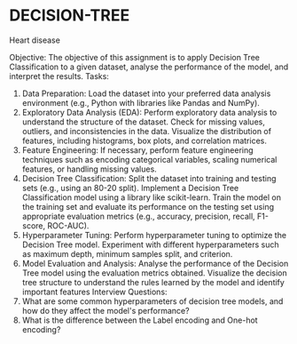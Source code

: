 # DECISION-TREE
Heart disease


Objective:
The objective of this assignment is to apply Decision Tree Classification to a given dataset, analyse the performance of the model, and interpret the results.
Tasks:
1. Data Preparation:
Load the dataset into your preferred data analysis environment (e.g., Python with libraries like Pandas and NumPy).
2. Exploratory Data Analysis (EDA):
Perform exploratory data analysis to understand the structure of the dataset.
Check for missing values, outliers, and inconsistencies in the data.
Visualize the distribution of features, including histograms, box plots, and correlation matrices.
3. Feature Engineering:
If necessary, perform feature engineering techniques such as encoding categorical variables, scaling numerical features, or handling missing values.
4. Decision Tree Classification:
Split the dataset into training and testing sets (e.g., using an 80-20 split).
Implement a Decision Tree Classification model using a library like scikit-learn.
Train the model on the training set and evaluate its performance on the testing set using appropriate evaluation metrics (e.g., accuracy, precision, recall, F1-score, ROC-AUC).
5. Hyperparameter Tuning:
Perform hyperparameter tuning to optimize the Decision Tree model. Experiment with different hyperparameters such as maximum depth, minimum samples split, and criterion.
6. Model Evaluation and Analysis:
Analyse the performance of the Decision Tree model using the evaluation metrics obtained.
Visualize the decision tree structure to understand the rules learned by the model and identify important features
Interview Questions:
1. What are some common hyperparameters of decision tree models, and how do they affect the model's performance?
2. What is the difference between the Label encoding and One-hot encoding?


